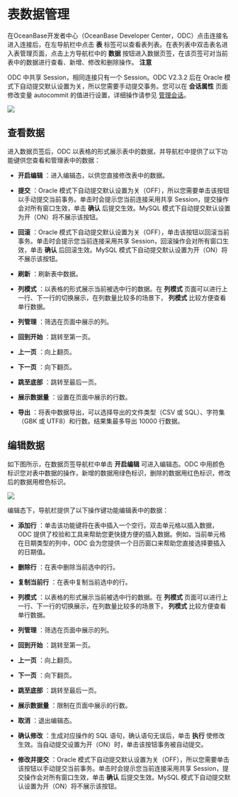 表数据管理 
==========================

在OceanBase开发者中心（OceanBase Developer Center，ODC）点击连接名进入连接后，在左导航栏中点击 **表** 标签可以查看表列表。在表列表中双击表名进入表管理页面，点击上方导航栏中的 **数据** 按钮进入数据页签，在该页签可对当前表中的数据进行查看、新增、修改和删除操作。
**注意**



ODC 中共享 Session，相同连接只有一个 Session。ODC V2.3.2 后在 Oracle 模式下自动提交默认设置为关，所以您需要手动提交事务。您可以在 **会话属性** 页面修改变量 autocommit 的值进行设置，详细操作请参见 [管理会话](../../8.client-odc-session-management.md)。

![](https://intranetproxy.alipay.com/skylark/lark/0/2020/png/273361/1608089003460-8dfb5b87-b6a1-45ae-92c4-d5c541d46014.png)

查看数据 
-------------------------

进入数据页签后，ODC 以表格的形式展示表中的数据，并导航栏中提供了以下功能键供您查看和管理表中的数据：

* **开启编辑** ：进入编辑态，以供您直接修改表中的数据。

  

* **提交** ：Oracle 模式下自动提交默认设置为关（OFF），所以您需要单击该按钮以手动提交当前事务。单击时会提示您当前连接采用共享 Session，提交操作会对所有窗口生效，单击 **确认** 后提交生效。MySQL 模式下自动提交默认设置为开（ON）将不展示该按钮。

  

* **回滚** ：Oracle 模式下自动提交默认设置为关（OFF），单击该按钮以回滚当前事务。单击时会提示您当前连接采用共享 Session，回滚操作会对所有窗口生效，单击 **确认** 后回滚生效。MySQL 模式下自动提交默认设置为开（ON）将不展示该按钮。

  

* **刷新** ：刷新表中数据。

  

* **列模式** ：以表格的形式展示当前被选中行的数据。在 **列模式** 页面可以进行上一行、下一行的切换展示，在列数量比较多的场景下， **列模式** 比较方便查看单行数据。

  

* **列管理** ：筛选在页面中展示的列。

  

* **回到开始** ：跳转至第一页。

  

* **上一页** ：向上翻页。

  

* **下一页** ：向下翻页。

  

* **跳至底部** ：跳转至最后一页。

  

* **展示数据量** ：设置在页面中展示的行数。

  

* **导出** ：将表中数据导出，可以选择导出的文件类型（CSV 或 SQL）、字符集（GBK 或 UTF8）和行数。结果集最多导出 10000 行数据。

  




编辑数据 
-------------------------

如下图所示，在数据页签导航栏中单击 **开启编辑** 可进入编辑态。ODC 中用颜色标识您对表中数据的操作，新增的数据用绿色标识，删除的数据用红色标识，修改后的数据用橙色标识。

![](https://intranetproxy.alipay.com/skylark/lark/0/2020/png/273361/1608089013698-25bffb62-e227-4283-8aa4-159ca82548ca.png)

编辑态下，导航栏提供了以下操作键功能编辑表中的数据：

* **添加行** ：单击该功能键将在表中插入一个空行。双击单元格以插入数据，ODC 提供了校验和工具来帮助您更快捷方便的插入数据。例如，当前单元格在日期类型的列中，ODC 会为您提供一个日历窗口来帮助您直接选择要插入的日期值。

  

* **删除行** ：在表中删除当前选中的行。

  

* **复制当前行** ：在表中复制当前选中的行。

  

* **列模式** ：以表格的形式展示当前被选中行的数据。在 **列模式** 页面可以进行上一行、下一行的切换展示，在列数量比较多的场景下， **列模式** 比较方便查看单行数据。

  

* **列管理** ：筛选在页面中展示的列。

  

* **回到开始** ：跳转至第一页。

  

* **上一页** ：向上翻页。

  

* **下一页** ：向下翻页。

  

* **跳至底部** ：跳转至最后一页。

  

* **展示数据量** ：限制在页面中展示的行数。

  

* **取消** ：退出编辑态。

  

* **确认修改** ：生成对应操作的 SQL 语句，确认语句无误后，单击 **执行** 使修改生效。当自动提交设置为开（ON）时，单击该按钮事务被自动提交。

  

* **修改并提交** ：Oracle 模式下自动提交默认设置为关（OFF），所以您需要单击该按钮以手动提交当前事务。单击时会提示您当前连接采用共享 Session，提交操作会对所有窗口生效，单击 **确认** 后提交生效。MySQL 模式下自动提交默认设置为开（ON）将不展示该按钮。

  



